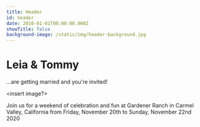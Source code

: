 ```yaml
---
title: Header
id: header
date: 2010-01-01T00:00:00.000Z
showTitle: false
background-image: /static/img/header-background.jpg
---
```


# Leia <span>&</span> Tommy
...are getting married and you're invited!

<insert image?>

Join us for a weekend of celebration and fun at Gardener Ranch in Carmel Valley, California from Friday, November 20th to Sunday, November 22nd 2020
